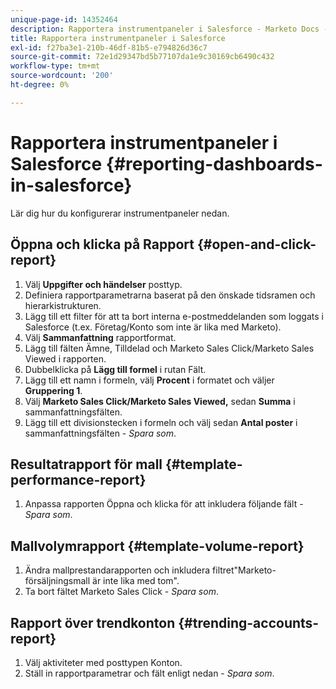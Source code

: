 ```yaml
---
unique-page-id: 14352464
description: Rapportera instrumentpaneler i Salesforce - Marketo Docs - produktdokumentation
title: Rapportera instrumentpaneler i Salesforce
exl-id: f27ba3e1-210b-46df-81b5-e794826d36c7
source-git-commit: 72e1d29347bd5b77107da1e9c30169cb6490c432
workflow-type: tm+mt
source-wordcount: '200'
ht-degree: 0%

---
```


# Rapportera instrumentpaneler i Salesforce {#reporting-dashboards-in-salesforce}

Lär dig hur du konfigurerar instrumentpaneler nedan.

## Öppna och klicka på Rapport {#open-and-click-report}

1. Välj **Uppgifter och händelser** posttyp.
1. Definiera rapportparametrarna baserat på den önskade tidsramen och hierarkistrukturen.
1. Lägg till ett filter för att ta bort interna e-postmeddelanden som loggats i Salesforce (t.ex. Företag/Konto som inte är lika med Marketo).
1. Välj **Sammanfattning** rapportformat.
1. Lägg till fälten Ämne, Tilldelad och Marketo Sales Click/Marketo Sales Viewed i rapporten.
1. Dubbelklicka på **Lägg till formel** i rutan Fält.
1. Lägg till ett namn i formeln, välj **Procent** i formatet och väljer **Gruppering 1**.
1. Välj **Marketo Sales Click/Marketo Sales Viewed,** sedan **Summa** i sammanfattningsfälten.
1. Lägg till ett divisionstecken i formeln och välj sedan **Antal poster** i sammanfattningsfälten - _Spara som_.

## Resultatrapport för mall {#template-performance-report}

1. Anpassa rapporten Öppna och klicka för att inkludera följande fält - _Spara som_.

## Mallvolymrapport {#template-volume-report}

1. Ändra mallprestandarapporten och inkludera filtret&quot;Marketo-försäljningsmall är inte lika med tom&quot;.
1. Ta bort fältet Marketo Sales Click - _Spara som_.

## Rapport över trendkonton {#trending-accounts-report}

1. Välj aktiviteter med posttypen Konton.
1. Ställ in rapportparametrar och fält enligt nedan - _Spara som_.
